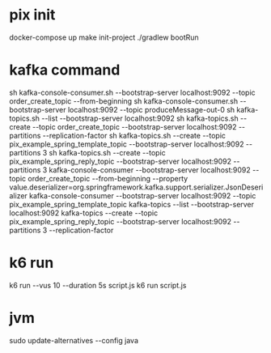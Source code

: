 # pix init

docker-compose up
make init-project
./gradlew bootRun

# kafka command
sh kafka-console-consumer.sh --bootstrap-server localhost:9092 --topic order_create_topic --from-beginning
sh kafka-console-consumer.sh --bootstrap-server localhost:9092 --topic produceMessage-out-0
sh kafka-topics.sh --list --bootstrap-server localhost:9092
sh kafka-topics.sh --create --topic order_create_topic --bootstrap-server localhost:9092 --partitions <num-particoes> --replication-factor <fator-replicacao>
sh kafka-topics.sh  --create --topic pix_example_spring_template_topic --bootstrap-server localhost:9092 --partitions 3
sh kafka-topics.sh  --create --topic pix_example_spring_reply_topic --bootstrap-server localhost:9092 --partitions 3
kafka-console-consumer --bootstrap-server localhost:9092 --topic order_create_topic --from-beginning --property value.deserializer=org.springframework.kafka.support.serializer.JsonDeserializer
kafka-console-consumer --bootstrap-server localhost:9092 --topic pix_example_spring_template_topic
kafka-topics --list --bootstrap-server localhost:9092
kafka-topics --create --topic pix_example_spring_reply_topic --bootstrap-server localhost:9092 --partitions 3 --replication-factor <fator-replicacao>


# k6 run
k6 run --vus 10 --duration 5s script.js
k6 run script.js

# jvm
sudo update-alternatives --config java



